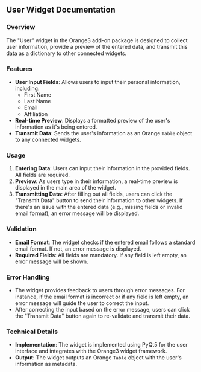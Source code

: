 ## User Widget Documentation

### Overview

The "User" widget in the Orange3 add-on package is designed to collect user information, provide a preview of the entered data, and transmit this data as a dictionary to other connected widgets.

### Features

- **User Input Fields**: Allows users to input their personal information, including:
  - First Name
  - Last Name
  - Email
  - Affiliation
- **Real-time Preview**: Displays a formatted preview of the user's information as it's being entered.
- **Transmit Data**: Sends the user's information as an Orange `Table` object to any connected widgets.

### Usage

1. **Entering Data**: Users can input their information in the provided fields. All fields are required.
2. **Preview**: As users type in their information, a real-time preview is displayed in the main area of the widget.
3. **Transmitting Data**: After filling out all fields, users can click the "Transmit Data" button to send their information to other widgets. If there's an issue with the entered data (e.g., missing fields or invalid email format), an error message will be displayed.

### Validation

- **Email Format**: The widget checks if the entered email follows a standard email format. If not, an error message is displayed.
- **Required Fields**: All fields are mandatory. If any field is left empty, an error message will be shown.

### Error Handling

- The widget provides feedback to users through error messages. For instance, if the email format is incorrect or if any field is left empty, an error message will guide the user to correct the input.
- After correcting the input based on the error message, users can click the "Transmit Data" button again to re-validate and transmit their data.

### Technical Details

- **Implementation**: The widget is implemented using PyQt5 for the user interface and integrates with the Orange3 widget framework.
- **Output**: The widget outputs an Orange `Table` object with the user's information as metadata.